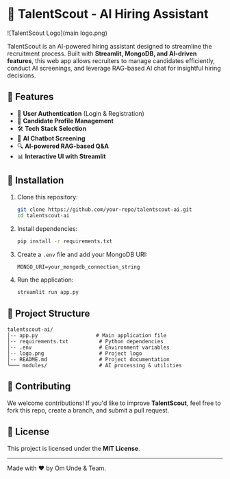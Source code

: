 # 🤖 TalentScout - AI Hiring Assistant

![TalentScout Logo](main logo.png)  

TalentScout is an AI-powered hiring assistant designed to streamline the recruitment process. Built with **Streamlit, MongoDB, and AI-driven features**, this web app allows recruiters to manage candidates efficiently, conduct AI screenings, and leverage RAG-based AI chat for insightful hiring decisions.

## 🌟 Features

- 🔐 **User Authentication** (Login & Registration)
- 📄 **Candidate Profile Management**
- 🛠 **Tech Stack Selection**
- 🤖 **AI Chatbot Screening**
- 🔍 **AI-powered RAG-based Q&A**
- 📊 **Interactive UI with Streamlit**

## 🚀 Installation

1. Clone this repository:
   ```sh
   git clone https://github.com/your-repo/talentscout-ai.git
   cd talentscout-ai
   ```

2. Install dependencies:
   ```sh
   pip install -r requirements.txt
   ```

3. Create a `.env` file and add your MongoDB URI:
   ```
   MONGO_URI=your_mongodb_connection_string
   ```

4. Run the application:
   ```sh
   streamlit run app.py
   ```

## 📁 Project Structure

```
talentscout-ai/
│-- app.py                   # Main application file
│-- requirements.txt          # Python dependencies
│-- .env                      # Environment variables
│-- logo.png                  # Project logo
│-- README.md                 # Project documentation
└─── modules/                 # AI processing & utilities
```

## 🤝 Contributing

We welcome contributions! If you'd like to improve **TalentScout**, feel free to fork this repo, create a branch, and submit a pull request.

## 📜 License

This project is licensed under the **MIT License**.

---
Made with ❤️ by Om Unde & Team.
